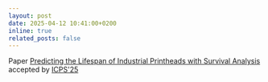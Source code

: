 ```yaml
---
layout: post
date: 2025-04-12 10:41:00+0200
inline: true
related_posts: false
---
```


Paper <a href='https://arxiv.org/abs/2504.07638'>Predicting the Lifespan of Industrial Printheads with Survival Analysis</a> accepted by <a href='https://icps2025.ieee-ies.org/'>ICPS'25</a> 
